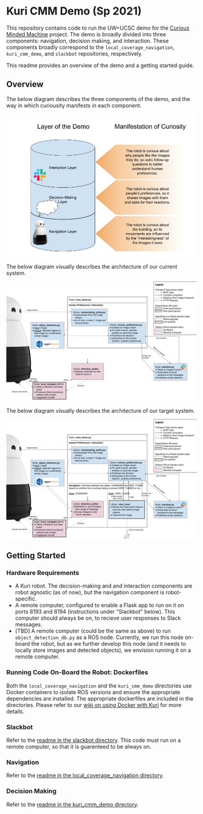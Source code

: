 # Kuri CMM Demo (Sp 2021)

This repository contains code to run the UW+UCSC demo for the [Curious Minded Machine](https://cmm.usa.honda-ri.com/) project. The demo is broadly divided into three components: navigation, decision making, and interaction. These components broadly correspond to the `local_coverage_navigation`, `kuri_cmm_demo`, and `slackbot` repositories, respectively.

This readme provides an overview of the demo and a getting started guide.

## Overview

The below diagram describes the three components of the demo, and the way in which curiousity manifests in each component.

![CMM Demo Layers of Curiosity](./docs/cmm_demo_layers_of_curiosity.jpg)

The below diagram visually describes the architecture of our current system.

![CMM Demo Current ROS Nodes](./docs/cmm_demo_current_ros_nodes.jpg)

The below diagram visually describes the architecture of our target system.

![CMM Demo Target ROS Nodes](./docs/cmm_demo_target_ros_nodes.jpg)

## Getting Started

### Hardware Requirements
- A Kuri robot. The decision-making and and interaction components are robot agnostic (as of now), but the navigation component is robot-specific.
- A remote computer, configured to enable a Flask app to run on it on ports 8193 and 8194 (instructions under "Slackbot" below). This computer should always be on, to recieve user responses to Slack messages.
- [TBD] A remote computer (could be the same as above) to run `object_detection_db.py` as a ROS node. Currently, we run this node on-board the robot, but as we further develop this node (and it needs to locally store images and detected objects), we envision running it on a remote computer.

### Running Code On-Board the Robot: Dockerfiles

Both the `local_coverage_navigation` and the `kuri_cmm_demo` directories use Docker containers to isolate ROS versions and ensure the appropriate dependencies are installed. The appropriate dockerfiles are included in the directories. Please refer to our [wiki on using Docker with Kuri](https://github.com/hcrlab/wiki/wiki/Robots:-Kuri:-Docker) for more details.

### Slackbot

Refer to the [readme in the slackbot directory](./slackbot/README.md). This code must run on a remote computer, so that it is guarenteed to be always on.

### Navigation

Refer to the [readme in the local_coverage_navigation directory](./local_coverage_navigation/README.md).

### Decision Making

Refer to the [readme in the kuri_cmm_demo directory](./kuri_cmm_demo/README.md).
